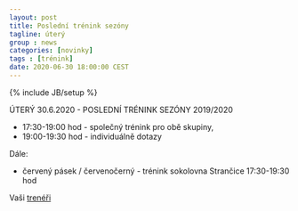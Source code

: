 ```yaml
---
layout: post
title: Poslední trénink sezóny
tagline: úterý
group : news
categories: [novinky]
tags : [trénink]
date: 2020-06-30 18:00:00 CEST
---
```

{% include JB/setup %}

ÚTERÝ 30.6.2020 - POSLEDNÍ TRÉNINK SEZÓNY 2019/2020                  

- 17:30-19:00 hod - společný trénink pro obě skupiny, 
- 19:00-19:30 hod - individuálně dotazy

Dále:

- červený pásek / červenočerný - trénink sokolovna Strančice 17:30-19:30 hod

Vaši [trenéři](/treneri)
